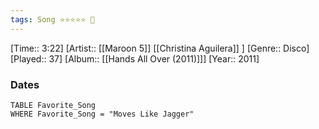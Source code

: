 ```yaml
---
tags: Song ⭐⭐⭐⭐⭐ 💛
---
```

[Time:: 3:22]
[Artist:: [[Maroon 5]] [[Christina Aguilera]] ]
[Genre:: Disco]
[Played:: 37]
[Album:: [[Hands All Over (2011)]]]
[Year:: 2011]
### Dates
````dataview
TABLE Favorite_Song
WHERE Favorite_Song = "Moves Like Jagger"
````